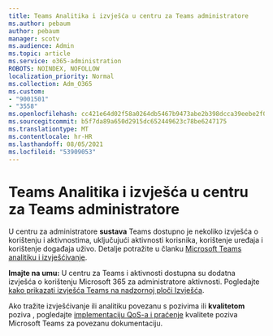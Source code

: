 ```yaml
---
title: Teams Analitika i izvješća u centru za Teams administratore
ms.author: pebaum
author: pebaum
manager: scotv
ms.audience: Admin
ms.topic: article
ms.service: o365-administration
ROBOTS: NOINDEX, NOFOLLOW
localization_priority: Normal
ms.collection: Adm_O365
ms.custom:
- "9001501"
- "3558"
ms.openlocfilehash: cc421e64d02f58a0264db5467b9473abe2b398dcca39eebe2f072a0f283276f2
ms.sourcegitcommit: b5f7da89a650d2915dc652449623c78be6247175
ms.translationtype: MT
ms.contentlocale: hr-HR
ms.lasthandoff: 08/05/2021
ms.locfileid: "53909053"
---
```

# <a name="teams-analytics-and-reports-in-the-teams-admin-center"></a>Teams Analitika i izvješća u centru za Teams administratore

U centru za administratore **sustava** Teams dostupno je nekoliko izvješća o korištenju i aktivnostima, uključujući aktivnosti korisnika, korištenje uređaja i korištenje događaja uživo. Detalje potražite u članku [Microsoft Teams analitiku i izvješćivanje](https://docs.microsoft.com/microsoftteams/teams-analytics-and-reports/teams-reporting-reference).

**Imajte na umu:** U centru za Teams i aktivnosti dostupna su dodatna izvješća o korištenju Microsoft 365 za administratore aktivnosti. Pogledajte [kako prikazati izvješća Teams na nadzornoj ploči Izvješća](https://docs.microsoft.com/microsoftteams/teams-activity-reports#how-to-view-the-teams-reports-in-the-reports-dashboard).

Ako tražite izvješćivanje ili analitiku  povezanu s pozivima ili **kvalitetom** poziva , pogledajte [implementaciju QoS-a i praćenje](https://docs.microsoft.com/microsoftteams/monitor-call-quality-qos) kvalitete poziva Microsoft Teams za povezanu dokumentaciju.

